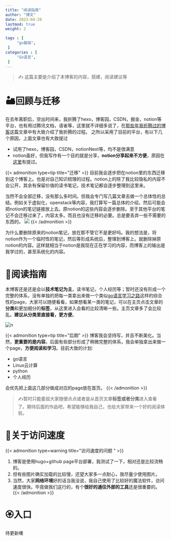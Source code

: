 ```yaml
---
title: "阅读指南"                         
author: "博文"   
date: 2023-04-28      
lastmod: true     
weight: 2

tags : [                                    
     "go基础",
 ]
categories : [                              
     "Go语言",
 ]
---
```

> ✍️ 这篇主要是介绍了本博客的内容，搭建，阅读建议等


# 🏜️回顾与迁移

在去年离职后，空出时间来，我折腾了hexo，博客园，CSDN，掘金，notion等平台，也有用过腾讯文档，语雀等，这里就不详细多说了，在[那些年我折腾过的博客](https://sunnydongbowen.github.io/%E8%81%8A%E8%81%8A%E9%82%A3%E4%BA%9B%E5%B9%B4%E6%88%91%E6%8A%98%E8%85%BE%E8%BF%87%E7%9A%84%E5%8D%9A%E5%AE%A2/)这篇文章中有大致介绍了我折腾的过程。
之所以采用了目前的平台，有以下几个原因，上面文章也有大致提过
- 试用了hexo，博客园，CSDN，notionNext等，均不是很满意
- notion虽好，但我写作有一个目的就是分享，**notion分享起来不方便**，原因在[这里](https://sunnydongbowen.github.io/%E8%81%8A%E8%81%8A%E9%82%A3%E4%BA%9B%E5%B9%B4%E6%88%91%E6%8A%98%E8%85%BE%E8%BF%87%E7%9A%84%E5%8D%9A%E5%AE%A2/#%E6%8A%98%E8%85%BE%E8%BF%87%E7%9A%84%E5%8D%9A%E5%AE%A2%E5%B9%B3%E5%8F%B0)有提过。


{{< admonition type=tip title="迁移"  >}}
目前我会逐步把在notion里的东西迁移到这个博客上。也是对自己知识梳理的过程。notion上的除了我比较隐私的内容不会公开，其余有保留价值的读书笔记，技术笔记都会逐步整理到这里来。

当然不会全部迁移，没有那么多时间。但我会专门写几篇文章去做一个总体性的总结。例如关于虚拟化，openstack等内容，我打算写一篇总体的介绍，然后可能会把notion的笔记链接放上去。原notion的这些内容会逐步删除。至于其他平台的笔记不会迁移过来了，内容太多。而且也没有迁移的必要。总是要丢弃一些不需要的东西的。
![](/go基础/20230501111659.png)
{{< /admonition >}}

为什么要删除原来的notion笔记，放在那不管它不是更好吗。我的想法是，将notion作为一个临时性的笔记，然后等形成系统后，整理到博客上。就删除掉原notion的内容。这样就相当于notion是我现在正在学习的内容，而博客上的输出是我学过的，甚至系统化的内容。

# 🐶阅读指南

本博客还是还是会以**技术笔记为主**，读书笔记，个人经历等；暂时还没有形成一个完整的体系，没有单独的把每一类拿出来做一个类似[go语言学习之路](https://sunnydongbowen.github.io/go%E8%AF%AD%E8%A8%80%E5%AD%A6%E4%B9%A0%E4%B9%8B%E8%B7%AF/)这样的综合性的page，大家可以随便看看，如果想看某一类的笔记，可以在主页点击文章的**分类**和更加细分的**标签**，从这里进入会看的比较清晰一些。主页文章多了会比较乱。**建议从分类里直接看，更方便**。

![n](/go基础/20230428154650.png)

{{< admonition type=tip title="后期"  >}}
博客我会坚持写，并且不断美化。当然，**更重要的是内容**。后面有些部分形成了稍微完整的体系，我会单独拿出来做一个page，**方便阅读和学习**。目前大致的计划: 
- go语言
- Linux云计算
- python
- 个人经历

会优先把上面这几部分做成对应的page放在首页。
{{< /admonition >}}

> ✍️暂时只能委屈大家随便点点或者是从首页文章**标签或者分类**进入查看了。期待后面的作品吧，希望能够给我自己，也给大家带来一个好的阅读体验。

# 🍄关于访问速度

{{< admonition type=warning  title="访问速度的问题 "  >}}
1. 博客是使用hugo+github page平台部署，我测试了一下，相对还是比较流畅的。
2. 但有些图片确实加载的比较慢，还望大家多一点耐心，我尽量少使用图片。
3. 当然，大家**网络环境**好的话当我没说，我自己使用了比较好的魔法软件，访问速度很快。毕竟做我们这行的，有个**很好的通往外部的工具**还是很重要的。
{{< /admonition >}}


# 🏵️入口

待更新噢


